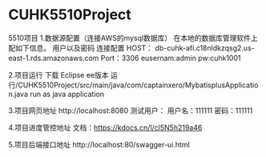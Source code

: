 # CUHK5510Project
5510项目
1.数据源配置（连接AWS的mysql数据库）
在本地的数据库管理软件上配如下信息。
用户以及密码
连接配置
HOST：
db-cuhk-afi.c18nldkzqsg2.us-east-1.rds.amazonaws.com
Port：3306
eusernam:admin
pw:cuhk1001

2.项目运行
下载 Eclipse ee版本
运行/CUHK5510Project/src/main/java/com/captainxero/MybatisplusApplication.java run as java application

3.项目网页地址
http://localhost:8080
测试用户：
用户名：111111
密码：111111

4.项目进度管控地址
文档：https://kdocs.cn/l/cl5N5h219a46

5.项目后端接口地址
http://localhost:80/swagger-ui.html

